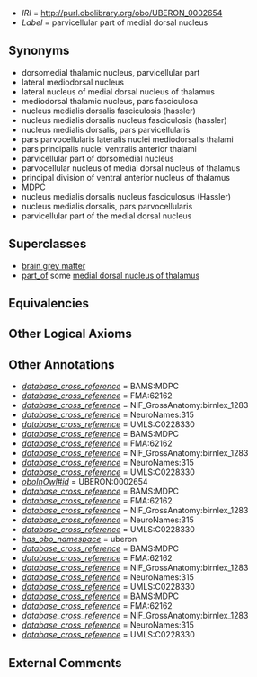  * *IRI* = http://purl.obolibrary.org/obo/UBERON_0002654
 * *Label* = parvicellular part of medial dorsal nucleus

## Synonyms

 * dorsomedial thalamic nucleus, parvicellular part
 * lateral mediodorsal nucleus
 * lateral nucleus of medial dorsal nucleus of thalamus
 * mediodorsal thalamic nucleus, pars fasciculosa
 * nucleus medialis dorsalis fasciculosis (hassler)
 * nucleus medialis dorsalis nucleus fasciculosis (hassler)
 * nucleus medialis dorsalis, pars parvicellularis
 * pars parvocellularis lateralis nuclei mediodorsalis thalami
 * pars principalis nuclei ventralis anterior thalami
 * parvicellular part of dorsomedial nucleus
 * parvocellular nucleus of medial dorsal nucleus of thalamus
 * principal division of ventral anterior nucleus of thalamus
 * MDPC
 * nucleus medialis dorsalis nucleus fasciculosus (Hassler)
 * nucleus medialis dorsalis, pars parvocellularis
 * parvicellular part of the medial dorsal nucleus

## Superclasses

 * [brain grey matter](../../UBERON/28/UBERON_0003528.md)
 * [part_of](../../BFO/50/BFO_0000050.md) some [medial dorsal nucleus of thalamus](../../UBERON/39/UBERON_0002739.md)

## Equivalencies


## Other Logical Axioms


## Other Annotations

 * *[database_cross_reference](../../ef/oboInOwl#hasDbXref.md)* = BAMS:MDPC
 * *[database_cross_reference](../../ef/oboInOwl#hasDbXref.md)* = FMA:62162
 * *[database_cross_reference](../../ef/oboInOwl#hasDbXref.md)* = NIF_GrossAnatomy:birnlex_1283
 * *[database_cross_reference](../../ef/oboInOwl#hasDbXref.md)* = NeuroNames:315
 * *[database_cross_reference](../../ef/oboInOwl#hasDbXref.md)* = UMLS:C0228330
 * *[database_cross_reference](../../ef/oboInOwl#hasDbXref.md)* = BAMS:MDPC
 * *[database_cross_reference](../../ef/oboInOwl#hasDbXref.md)* = FMA:62162
 * *[database_cross_reference](../../ef/oboInOwl#hasDbXref.md)* = NIF_GrossAnatomy:birnlex_1283
 * *[database_cross_reference](../../ef/oboInOwl#hasDbXref.md)* = NeuroNames:315
 * *[database_cross_reference](../../ef/oboInOwl#hasDbXref.md)* = UMLS:C0228330
 * *[oboInOwl#id](../../id/oboInOwl#id.md)* = UBERON:0002654
 * *[database_cross_reference](../../ef/oboInOwl#hasDbXref.md)* = BAMS:MDPC
 * *[database_cross_reference](../../ef/oboInOwl#hasDbXref.md)* = FMA:62162
 * *[database_cross_reference](../../ef/oboInOwl#hasDbXref.md)* = NIF_GrossAnatomy:birnlex_1283
 * *[database_cross_reference](../../ef/oboInOwl#hasDbXref.md)* = NeuroNames:315
 * *[database_cross_reference](../../ef/oboInOwl#hasDbXref.md)* = UMLS:C0228330
 * *[has_obo_namespace](../../ce/oboInOwl#hasOBONamespace.md)* = uberon
 * *[database_cross_reference](../../ef/oboInOwl#hasDbXref.md)* = BAMS:MDPC
 * *[database_cross_reference](../../ef/oboInOwl#hasDbXref.md)* = FMA:62162
 * *[database_cross_reference](../../ef/oboInOwl#hasDbXref.md)* = NIF_GrossAnatomy:birnlex_1283
 * *[database_cross_reference](../../ef/oboInOwl#hasDbXref.md)* = NeuroNames:315
 * *[database_cross_reference](../../ef/oboInOwl#hasDbXref.md)* = UMLS:C0228330
 * *[database_cross_reference](../../ef/oboInOwl#hasDbXref.md)* = BAMS:MDPC
 * *[database_cross_reference](../../ef/oboInOwl#hasDbXref.md)* = FMA:62162
 * *[database_cross_reference](../../ef/oboInOwl#hasDbXref.md)* = NIF_GrossAnatomy:birnlex_1283
 * *[database_cross_reference](../../ef/oboInOwl#hasDbXref.md)* = NeuroNames:315
 * *[database_cross_reference](../../ef/oboInOwl#hasDbXref.md)* = UMLS:C0228330

## External Comments

